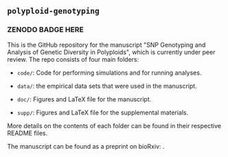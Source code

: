 ## `polyploid-genotyping`

### ZENODO BADGE HERE

This is the GitHub repository for the manuscript "SNP Genotyping and Analysis of Genetic Diversity in Polyploids", which is currently under peer review. The repo consists of four main folders:

 - `code/`: Code for performing simulations and for running analyses.

 - `data/`: the empirical data sets that were used in the manuscript.

 - `doc/`: Figures and LaTeX file for the manuscript.

 - `supp/`: Figures and LaTeX file for the supplemental materials.

More details on the contents of each folder can be found in their respective README files.

The manuscript can be found as a preprint on bioRxiv: .
